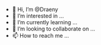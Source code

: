 - 👋 Hi, I’m @Draeny
- 👀 I’m interested in ...
- 🌱 I’m currently learning ...
- 💞️ I’m looking to collaborate on ...
- 📫 How to reach me ...

<!---
Draeny/Draeny is a ✨ special ✨ repository because its `README.md` (this file) appears on your GitHub profile.
You can click the Preview link to take a look at your changes.
--->
